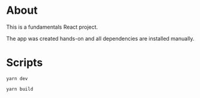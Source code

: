 # About

This is a fundamentals React project.

The app was created hands-on and all dependencies are installed manually.

# Scripts

```
yarn dev
```

```
yarn build
```
